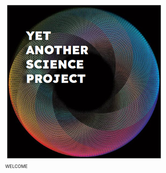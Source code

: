 <p align="center">
  <img src="https://raw.githubusercontent.com/aysuvorov/aysuvorov.github.io/main/docs/promotion/main_logo.png" />
</p>

WELCOME

